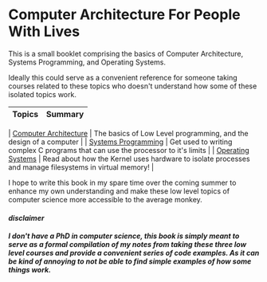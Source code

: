 # Computer Architecture For People With Lives

This is a small booklet comprising the basics of Computer Architecture, Systems Programming, and Operating Systems.

Ideally this could serve as a convenient reference for someone taking courses related to these topics who doesn't understand how some of these isolated topics work. 

|Topics          | Summary|
|:-------------: | :-----:|

| [Computer Architecture](https://github.com/DavidAwad/Computer-Architecture-for-People-with-Lives/blob/master/Computer-Architecture/Overview.md) | The basics of Low Level programming, and the design of a computer | 
| [Systems Programming](https://github.com/DavidAwad/Computer-Architecture-for-People-with-Lives/blob/master/Systems-Programming/Overview.md)  | Get used to writing complex C programs that can use the processor to it's limits |
| [Operating Systems](https://github.com/DavidAwad/Computer-Architecture-for-People-with-Lives/blob/master/Operating-Systems/Overview.md)  | Read about how the Kernel uses hardware to isolate processes and manage filesystems in virtual memory! |

I hope to write this book in my spare time over the coming summer to enhance my own understanding and make these low level topics of computer science more accessible to the average monkey.



#### *disclaimer*  

##### I don't have a PhD in computer science, this book is simply meant to serve as a formal compilation of my notes from taking these three low level courses and provide a convenient series of code examples. As it can be kind of annoying to not be able to find simple examples of how some things work. 

